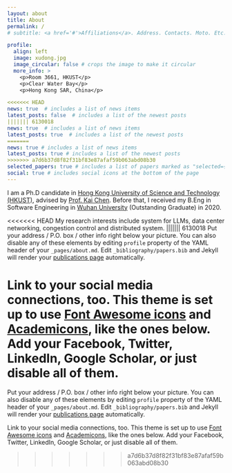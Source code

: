 ```yaml
---
layout: about
title: About
permalink: /
# subtitle: <a href='#'>Affiliations</a>. Address. Contacts. Moto. Etc.

profile:
  align: left
  image: xudong.jpg
  image_circular: false # crops the image to make it circular
  more_info: >
    <p>Room 3661, HKUST</p>
    <p>Clear Water Bay</p>
    <p>Hong Kong SAR, China</p>

<<<<<<< HEAD
news: true  # includes a list of news items
latest_posts: false  # includes a list of the newest posts
||||||| 6130018
news: true  # includes a list of news items
latest_posts: true  # includes a list of the newest posts
=======
news: true # includes a list of news items
latest_posts: true # includes a list of the newest posts
>>>>>>> a7d6b37d8f82f31bf83e87afaf59b063abd08b30
selected_papers: true # includes a list of papers marked as "selected={true}"
social: true # includes social icons at the bottom of the page
---
```


I am a Ph.D candidate in [Hong Kong University of Science and Technology (HKUST)](https://www.ust.hk/), advised by [Prof. Kai Chen](http://www.cse.ust.hk/~kaichen/). Before that, I received my B.Eng in Software Engineering in [Wuhan University](https://www.whu.edu.cn/) (Outstanding Graduate) in 2020.

<<<<<<< HEAD
My research interests include system for LLMs, data center networking, congestion control and distributed system.
||||||| 6130018
Put your address / P.O. box / other info right below your picture. You can also disable any of these elements by editing `profile` property of the YAML header of your `_pages/about.md`. Edit `_bibliography/papers.bib` and Jekyll will render your [publications page](/al-folio/publications/) automatically.

Link to your social media connections, too. This theme is set up to use [Font Awesome icons](https://fontawesome.com/) and [Academicons](https://jpswalsh.github.io/academicons/), like the ones below. Add your Facebook, Twitter, LinkedIn, Google Scholar, or just disable all of them.
=======
Put your address / P.O. box / other info right below your picture. You can also disable any of these elements by editing `profile` property of the YAML header of your `_pages/about.md`. Edit `_bibliography/papers.bib` and Jekyll will render your [publications page](/al-folio/publications/) automatically.

Link to your social media connections, too. This theme is set up to use [Font Awesome icons](https://fontawesome.com/) and [Academicons](https://jpswalsh.github.io/academicons/), like the ones below. Add your Facebook, Twitter, LinkedIn, Google Scholar, or just disable all of them.
>>>>>>> a7d6b37d8f82f31bf83e87afaf59b063abd08b30
